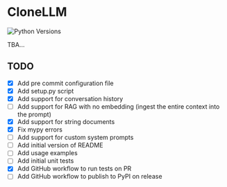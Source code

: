 # CloneLLM

![Python Versions](https://img.shields.io/badge/python-3.9%20%7C%203.10%20%7C%203.11%20%7C%203.12-blue)<br>

TBA...


## TODO
- [x] Add pre commit configuration file
- [x] Add setup.py script
- [x] Add support for conversation history
- [ ] Add support for RAG with no embedding (ingest the entire context into the prompt)
- [x] Add support for string documents
- [x] Fix mypy errors
- [ ] Add support for custom system prompts
- [ ] Add initial version of README
- [ ] Add usage examples
- [ ] Add initial unit tests
- [x] Add GitHub workflow to run tests on PR
- [ ] Add GitHub workflow to publish to PyPI on release